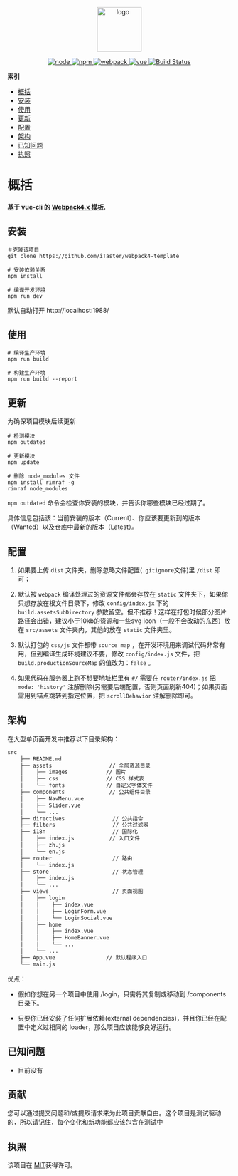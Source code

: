 <p align="center">
  <a href="javascript:;">
    <img width="100" src="https://raw.githubusercontent.com/iTaster/webpack4-template/master/src/assets/logo.png" alt="logo">
  </a>
</p>
<p align="center">
  <a href="javascript:;" rel="nofollow">
    <img src="https://img.shields.io/badge/node->=6.0.0-brightgreen.svg" alt="node">
  </a>
  <a href="javascript:;" rel="nofollow">
      <img src="https://img.shields.io/badge/npm->=3.0.0-brightgreen.svg" alt="npm">
  </a>
  <a href="javascript:;" rel="nofollow">
      <img src="https://img.shields.io/badge/webpack-4.8.1-brightgreen.svg" alt="webpack">
  </a>
  <a href="https://github.com/vuejs/vue">
    <img src="https://img.shields.io/badge/vue-2.5.16-brightgreen.svg" alt="vue">
  </a>
  <a href="javascript:;" rel="nofollow">
    <img src="https://img.shields.io/continuousphp/git-hub/doctrine/dbal/master.svg" alt="Build Status">
  </a>
</p>
   

**索引**

* [概括](#overview)
* [安装](#安装)
* [使用](#使用)
* [更新](#更新)
* [配置](#配置)
* [架构](#架构)
* [已知问题](#已知问题)
* [执照](#执照)

# 概括
#### 基于 vue-cli 的 [Webpack4.x 模板](https://github.com/iTaster/webpack4-template).

## 安装
```
＃克隆该项目
git clone https://github.com/iTaster/webpack4-template

# 安装依赖关系
npm install

# 编译开发环境
npm run dev

```
默认自动打开 http://localhost:1988/


## 使用

```
# 编译生产环境
npm run build

# 构建生产环境
npm run build --report
```

## 更新
为确保项目模块后续更新

```
# 检测模块
npm outdated

# 更新模块
npm update

# 删除 node_modules 文件
npm install rimraf -g
rimraf node_modules
```
`npm outdated` 命令会检查你安装的模块，并告诉你哪些模块已经过期了。

具体信息包括该：当前安装的版本（Current）、你应该要更新到的版本（Wanted）以及仓库中最新的版本（Latest）。



## 配置

1. 如果要上传 `dist` 文件夹，删除忽略文件配置(`.gitignore`文件)里 `/dist` 即可；

2. 默认被 `webpack` 编译处理过的资源文件都会存放在 `static` 文件夹下，如果你只想存放在根文件目录下，修改 `config/index.jx` 下的 `build.assetsSubDirectory` 参数留空。但不推荐！这样在打包时候部分图片路径会出错，建议小于10kb的资源和一些svg icon（一般不会改动的东西）放在  `src/assets` 文件夹内，其他的放在 `static` 文件夹里。

3. 默认打包的 `css/js` 文件都带 `source map` ，在开发环境用来调试代码非常有用，但到编译生成环境建议不要，修改 `config/index.js` 文件，把 `build.productionSourceMap` 的值改为：`false` 。

4. 如果代码在服务器上跑不想要地址栏里有 `#/` 需要在 `router/index.js` 把 `mode: 'history'` 注解删除(另需要后端配置，否则页面刷新404)；如果页面需用到锚点跳转到指定位置，把 `scrollBehavior` 注解删除即可。


## 架构

在大型单页面开发中推荐以下目录架构：

```bash
src
    ├── README.md
    ├── assets                  // 全局资源目录
    │    ├── images            // 图片
    │    ├── css               // CSS 样式表
    │    └── fonts             // 自定义字体文件
    ├── components              // 公共组件目录
    │    ├── NavMenu.vue
    │    ├── Slider.vue
    │    └── ...
    ├── directives               // 公共指令
    ├── filters                  // 公共过滤器
    ├── i18n                     // 国际化
    │    ├── index.js           // 入口文件
    │    ├── zh.js
    │    └── en.js
    ├── router                   // 路由
    │    └── index.js
    ├── store                    // 状态管理
    │    ├── index.js        
    │    └── ...
    ├── views                    // 页面视图
    │    ├── login
    │    │    ├── index.vue
    │    │    ├── LoginForm.vue
    │    │    └── LoginSocial.vue
    │    ├── home
    │    │    ├── index.vue
    │    │    ├── HomeBanner.vue
    │    │    └── ...
    │    └── ...
    ├── App.vue                // 默认程序入口
    └── main.js
```


优点：

* 假如你想在另一个项目中使用 /login，只需将其复制或移动到 /components 目录下。

* 只要你已经安装了任何扩展依赖(external dependencies)，并且你已经在配置中定义过相同的 loader，那么项目应该能够良好运行。


## 已知问题

* 目前没有

## 贡献

您可以通过提交问题和/或提取请求来为此项目贡献自由。这个项目是测试驱动的，所以请记住，每个变化和新功能都应该包含在测试中

## 执照

该项目在 [MIT](https://github.com/theGC/html-webpack-inline-svg-plugin/blob/master/LICENSE)获得许可。
